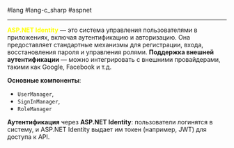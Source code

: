   #lang #lang-c_sharp #aspnet

---
**<font color="#ffff00">ASP.NET Identity</font>** — это система управления пользователями в приложениях, включая аутентификацию и авторизацию. Она предоставляет стандартные механизмы для регистрации, входа, восстановления пароля и управления ролями.
**Поддержка внешней аутентификации** — можно интегрировать с внешними провайдерами, такими как Google, Facebook и т.д.

**Основные компоненты**: 
- `UserManager`, 
- `SignInManager`, 
- `RoleManager` 



**Аутентификация** через **ASP.NET Identity**: 
	пользователи логинятся в систему, и ASP.NET Identity выдает им токен (например, JWT) для доступа к API.